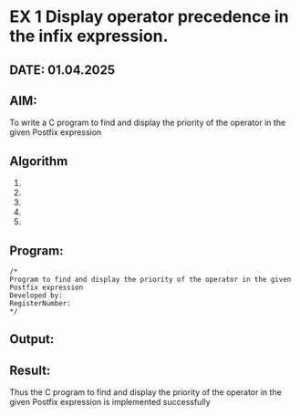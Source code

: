 # EX 1 Display operator precedence in the infix expression.
## DATE: 01.04.2025
## AIM:
To write a C program to find and display the priority of the operator in the given Postfix expression

## Algorithm
1. 
2. 
3. 
4.  
5.   

## Program:
```
/*
Program to find and display the priority of the operator in the given Postfix expression
Developed by: 
RegisterNumber:  
*/
```

## Output:



## Result:
Thus the C program to find and display the priority of the operator in the given Postfix expression is implemented successfully
